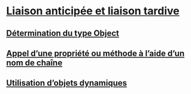 # [Liaison anticipée et liaison tardive](index.md)
## [Détermination du type Object](determining-object-type.md)
## [Appel d’une propriété ou méthode à l’aide d’un nom de chaîne](calling-a-property-or-method-using-a-string-name.md)
## [Utilisation d’objets dynamiques](working-with-dynamic-objects.md)